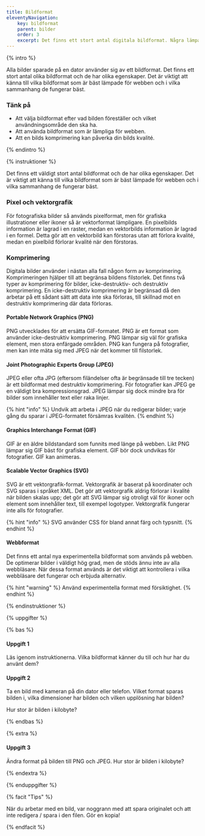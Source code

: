 ```yaml
---
title: Bildformat
eleventyNavigation:
    key: bildformat
    parent: bilder
    order: 3
    excerpt: Det finns ett stort antal digitala bildformat. Några lämpar sig speciellt väl för webben, andra inte.
---
```


{% intro %}

Alla bilder sparade på en dator använder sig av ett bildformat. Det finns ett stort antal olika bildformat och de har olika egenskaper. Det är viktigt att känna till vilka bildformat som är bäst lämpade för webben och i vilka sammanhang de fungerar bäst.

### Tänk på

- Att välja bildformat efter vad bilden föreställer och vilket användningsområde den ska ha.
- Att använda bildformat som är lämpliga för webben.
- Att en bilds komprimering kan påverka din bilds kvalité.

{% endintro %}

{% instruktioner %}

Det finns ett väldigt stort antal bildformat och de har olika egenskaper. Det är viktigt att känna till vilka bildformat som är bäst lämpade för webben och i vilka sammanhang de fungerar bäst.

### Pixel och vektorgrafik

För fotografiska bilder så används pixelformat, men för grafiska illustrationer eller ikoner så är vektorformat lämpligare. En pixelbilds information är lagrad i en raster, medan en vektorbilds information är lagrad i en formel. Detta gör att en vektorbild kan förstoras utan att förlora kvalité, medan en pixelbild förlorar kvalité när den förstoras.

### Komprimering

Digitala bilder använder i nästan alla fall någon form av komprimering. Komprimeringen hjälper till att begränsa bildens filstorlek. Det finns två typer av komprimering för bilder, icke-destruktiv- och destruktiv komprimering. En icke-destruktiv komprimering är begränsad då den arbetar på ett sådant sätt att data inte ska förloras, till skillnad mot en destruktiv komprimering där data förloras.

#### Portable Network Graphics (PNG)

PNG utvecklades för att ersätta GIF-formatet. PNG är ett format som använder icke-destruktiv komprimering. PNG lämpar sig väl för grafiska element, men stora enfärgade områden. PNG kan fungera på fotografier, men kan inte mäta sig med JPEG när det kommer till filstorlek.

#### Joint Photographic Experts Group (JPEG)

JPEG eller ofta JPG (eftersom filändelser ofta är begränsade till tre tecken) är ett bildformat med destruktiv komprimering. För fotografier kan JPEG ge en väldigt bra kompressionsgrad. JPEG lämpar sig dock mindre bra för bilder som innehåller text eller raka linjer.

{% hint "info" %}
Undvik att arbeta i JPEG när du redigerar bilder; varje gång du sparar i JPEG-formatet försämras kvalitén.
{% endhint %}

#### Graphics Interchange Format (GIF)

GIF är en äldre bildstandard som funnits med länge på webben. Likt PNG lämpar sig GIF bäst för grafiska element. GIF bör dock undvikas för fotografier. GIF kan animeras.

#### Scalable Vector Graphics (SVG)

SVG är ett vektorgrafik-format. Vektorgrafik är baserat på koordinater och SVG sparas i språket XML. Det gör att vektorgrafik aldrig förlorar i kvalité när bilden skalas upp; det gör att SVG lämpar sig otroligt väl för ikoner och element som innehåller text, till exempel logotyper. Vektorgrafik fungerar inte alls för fotografier.

{% hint "info" %}
SVG använder CSS för bland annat färg och typsnitt.
{% endhint %}

#### Webbformat

Det finns ett antal nya experimentella bildformat som används på webben. De optimerar bilder i väldigt hög grad, men de stöds ännu inte av alla webbläsare. När dessa format används är det viktigt att kontrollera i vilka webbläsare det fungerar och erbjuda alternativ.

{% hint "warning" %}
Använd experimentella format med försiktighet.
{% endhint %}

{% endinstruktioner %}

{% uppgifter %}

{% bas %}

#### Uppgift 1

Läs igenom instruktionerna. Vilka bildformat känner du till och hur har du använt dem?

#### Uppgift 2

Ta en bild med kameran på din dator eller telefon. Vilket format sparas bilden i, vilka dimensioner har bilden och vilken upplösning har bilden?

Hur stor är bilden i kilobyte? 

{% endbas %}

{% extra %}

#### Uppgift 3

Ändra format på bilden till PNG och JPEG. Hur stor är bilden i kilobyte?

{% endextra %}

{% enduppgifter %}

{% facit "Tips" %}

När du arbetar med en bild, var noggrann med att spara originalet och att inte redigera / spara i den filen. Gör en kopia!

{% endfacit %}


